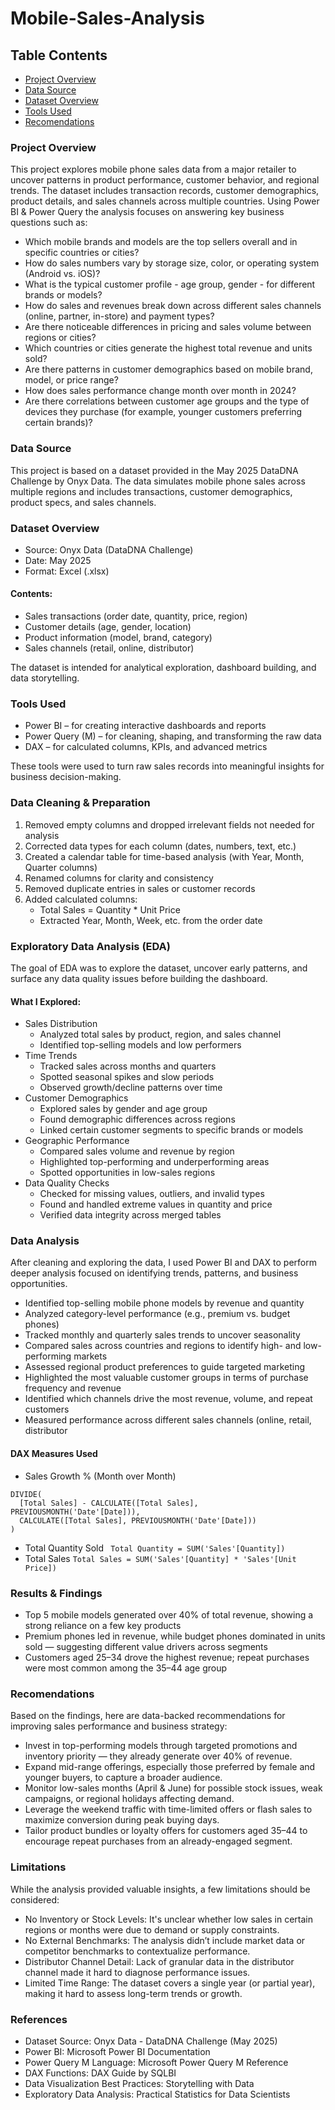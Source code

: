 # Mobile-Sales-Analysis

## Table Contents
- [Project Overview](#project-overview)
- [Data Source](#data-source)
- [Dataset Overview](#dataset-overview)
- [Tools Used](#tools-used)
- [Recomendations](#recomendations)

### Project Overview
This project explores mobile phone sales data from a major retailer to uncover patterns in product performance, customer behavior, and regional trends. The dataset includes transaction records, customer demographics, product details, and sales channels across multiple countries.
Using Power BI & Power Query the analysis focuses on answering key business questions such as:

-	Which mobile brands and models are the top sellers overall and in specific countries or cities?
-	How do sales numbers vary by storage size, color, or operating system (Android vs. iOS)?
-	What is the typical customer profile - age group, gender - for different brands or models?
-	How do sales and revenues break down across different sales channels (online, partner, in-store) and payment types?
-	Are there noticeable differences in pricing and sales volume between regions or cities?
-	Which countries or cities generate the highest total revenue and units sold?
-	Are there patterns in customer demographics based on mobile brand, model, or price range?
-	How does sales performance change month over month in 2024?
-	Are there correlations between customer age groups and the type of devices they purchase (for example, younger customers preferring certain brands)?
### Data Source 
This project is based on a dataset provided in the May 2025 DataDNA Challenge by Onyx Data. The data simulates mobile phone sales across multiple regions and includes transactions, customer demographics, product specs, and sales channels.
### Dataset Overview
- Source: Onyx Data (DataDNA Challenge)
- Date: May 2025
- Format: Excel (.xlsx)
#### Contents:
- Sales transactions (order date, quantity, price, region)
- Customer details (age, gender, location)
- Product information (model, brand, category)
- Sales channels (retail, online, distributor)

The dataset is intended for analytical exploration, dashboard building, and data storytelling.

### Tools Used
- Power BI – for creating interactive dashboards and reports
- Power Query (M) – for cleaning, shaping, and transforming the raw data
- DAX – for calculated columns, KPIs, and advanced metrics
  
These tools were used to turn raw sales records into meaningful insights for business decision-making.
### Data Cleaning & Preparation
1. Removed empty columns and dropped irrelevant fields not needed for analysis
2. Corrected data types for each column (dates, numbers, text, etc.)
3. Created a calendar table for time-based analysis (with Year, Month, Quarter columns)
4. Renamed columns for clarity and consistency
5. Removed duplicate entries in sales or customer records
6. Added calculated columns:
   - Total Sales = Quantity * Unit Price
   - Extracted Year, Month, Week, etc. from the order date
### Exploratory Data Analysis (EDA)
The goal of EDA was to explore the dataset, uncover early patterns, and surface any data quality issues before building the dashboard.
#### What I Explored:
- Sales Distribution
  - Analyzed total sales by product, region, and sales channel
  - Identified top-selling models and low performers
- Time Trends
  - Tracked sales across months and quarters
  - Spotted seasonal spikes and slow periods
  - Observed growth/decline patterns over time
- Customer Demographics
  - Explored sales by gender and age group
  - Found demographic differences across regions
  - Linked certain customer segments to specific brands or models
- Geographic Performance
  - Compared sales volume and revenue by region
  - Highlighted top-performing and underperforming areas
  - Spotted opportunities in low-sales regions
- Data Quality Checks
  - Checked for missing values, outliers, and invalid types
  - Found and handled extreme values in quantity and price
  - Verified data integrity across merged tables

### Data Analysis
After cleaning and exploring the data, I used Power BI and DAX to perform deeper analysis focused on identifying trends, patterns, and business opportunities.

- Identified top-selling mobile phone models by revenue and quantity
- Analyzed category-level performance (e.g., premium vs. budget phones)
- Tracked monthly and quarterly sales trends to uncover seasonality
- Compared sales across countries and regions to identify high- and low-performing markets
- Assessed regional product preferences to guide targeted marketing
- Highlighted the most valuable customer groups in terms of purchase frequency and revenue
- Identified which channels drive the most revenue, volume, and repeat customers
- Measured performance across different sales channels (online, retail, distributor
####  DAX Measures Used
- Sales Growth % (Month over Month)
```MoM Growth % = 
DIVIDE(
  [Total Sales] - CALCULATE([Total Sales], PREVIOUSMONTH('Date'[Date])),
  CALCULATE([Total Sales], PREVIOUSMONTH('Date'[Date]))
)
```
- Total Quantity Sold
``` Total Quantity = SUM('Sales'[Quantity])```
- Total Sales
```Total Sales = SUM('Sales'[Quantity] * 'Sales'[Unit Price])```

### Results & Findings
- Top 5 mobile models generated over 40% of total revenue, showing a strong reliance on a few key products
- Premium phones led in revenue, while budget phones dominated in units sold — suggesting different value drivers across segments
- Customers aged 25–34 drove the highest revenue; repeat purchases were most common among the 35–44 age group

### Recomendations
Based on the findings, here are data-backed recommendations for improving sales performance and business strategy:

- Invest in top-performing models through targeted promotions and inventory priority — they already generate over 40% of revenue.
- Expand mid-range offerings, especially those preferred by female and younger buyers, to capture a broader audience.
- Monitor low-sales months (April & June) for possible stock issues, weak campaigns, or regional holidays affecting demand.
- Leverage the weekend traffic with time-limited offers or flash sales to maximize conversion during peak buying days.
- Tailor product bundles or loyalty offers for customers aged 35–44 to encourage repeat purchases from an already-engaged segment.

### Limitations
While the analysis provided valuable insights, a few limitations should be considered:

- No Inventory or Stock Levels: It's unclear whether low sales in certain regions or months were due to demand or supply constraints.
- No External Benchmarks: The analysis didn’t include market data or competitor benchmarks to contextualize performance.
- Distributor Channel Detail: Lack of granular data in the distributor channel made it hard to diagnose performance issues.
- Limited Time Range: The dataset covers a single year (or partial year), making it hard to assess long-term trends or growth.

### References
- Dataset Source: Onyx Data - DataDNA Challenge (May 2025)
- Power BI: Microsoft Power BI Documentation
- Power Query M Language: Microsoft Power Query M Reference
- DAX Functions: DAX Guide by SQLBI
- Data Visualization Best Practices: Storytelling with Data
- Exploratory Data Analysis: Practical Statistics for Data Scientists















